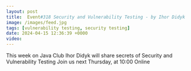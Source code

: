 ```yaml
---
layout: post
title:  Event#318 Security and Vulnerability Testing - by Ihor Didyk
image: /images/feed.jpg
tags: [vulnerability testing, security testing]
date: 2024-04-15 12:36:39 +0000
video: 
---
```


This week on Java Club Ihor Didyk will share secrets of Security and Vulnerability Testing
Join us next Thursday, at 10:00 Online
